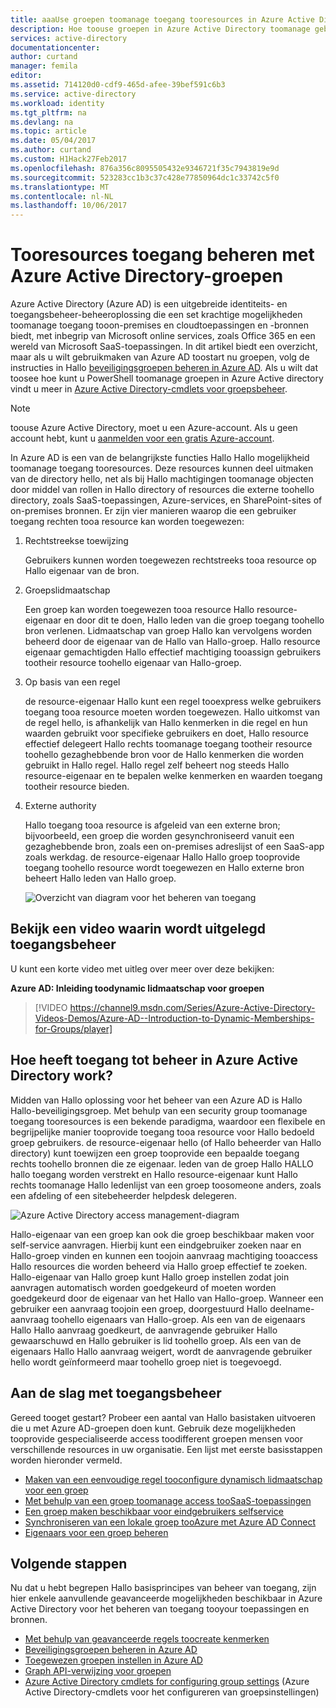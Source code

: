 ```yaml
---
title: aaaUse groepen toomanage toegang tooresources in Azure Active Directory | Microsoft Docs
description: Hoe toouse groepen in Azure Active Directory toomanage gebruiker toegang krijgen tot tooon-premises en cloudtoepassingen en -bronnen.
services: active-directory
documentationcenter: 
author: curtand
manager: femila
editor: 
ms.assetid: 714120d0-cdf9-465d-afee-39bef591c6b3
ms.service: active-directory
ms.workload: identity
ms.tgt_pltfrm: na
ms.devlang: na
ms.topic: article
ms.date: 05/04/2017
ms.author: curtand
ms.custom: H1Hack27Feb2017
ms.openlocfilehash: 876a356c8095505432e9346721f35c7943819e9d
ms.sourcegitcommit: 523283cc1b3c37c428e77850964dc1c33742c5f0
ms.translationtype: MT
ms.contentlocale: nl-NL
ms.lasthandoff: 10/06/2017
---
```

# <a name="manage-access-tooresources-with-azure-active-directory-groups"></a>Tooresources toegang beheren met Azure Active Directory-groepen
Azure Active Directory (Azure AD) is een uitgebreide identiteits- en toegangsbeheer-beheeroplossing die een set krachtige mogelijkheden toomanage toegang tooon-premises en cloudtoepassingen en -bronnen biedt, met inbegrip van Microsoft online services, zoals Office 365 en een wereld van Microsoft SaaS-toepassingen. In dit artikel biedt een overzicht, maar als u wilt gebruikmaken van Azure AD toostart nu groepen, volg de instructies in Hallo [beveiligingsgroepen beheren in Azure AD](active-directory-accessmanagement-manage-groups.md). Als u wilt dat toosee hoe kunt u PowerShell toomanage groepen in Azure Active directory vindt u meer in [Azure Active Directory-cmdlets voor groepsbeheer](active-directory-accessmanagement-groups-settings-v2-cmdlets.md).

> [!NOTE]
> toouse Azure Active Directory, moet u een Azure-account. Als u geen account hebt, kunt u [aanmelden voor een gratis Azure-account](https://azure.microsoft.com/pricing/free-trial/).
>
>

In Azure AD is een van de belangrijkste functies Hallo Hallo mogelijkheid toomanage toegang tooresources. Deze resources kunnen deel uitmaken van de directory hello, net als bij Hallo machtigingen toomanage objecten door middel van rollen in Hallo directory of resources die externe toohello directory, zoals SaaS-toepassingen, Azure-services, en SharePoint-sites of on-premises bronnen. Er zijn vier manieren waarop die een gebruiker toegang rechten tooa resource kan worden toegewezen:

1. Rechtstreekse toewijzing

    Gebruikers kunnen worden toegewezen rechtstreeks tooa resource op Hallo eigenaar van de bron.
2. Groepslidmaatschap

    Een groep kan worden toegewezen tooa resource Hallo resource-eigenaar en door dit te doen, Hallo leden van die groep toegang toohello bron verlenen. Lidmaatschap van groep Hallo kan vervolgens worden beheerd door de eigenaar van de Hallo van Hallo-groep. Hallo resource eigenaar gemachtigden Hallo effectief machtiging tooassign gebruikers tootheir resource toohello eigenaar van Hallo-groep.
3. Op basis van een regel

    de resource-eigenaar Hallo kunt een regel tooexpress welke gebruikers toegang tooa resource moeten worden toegewezen. Hallo uitkomst van de regel hello, is afhankelijk van Hallo kenmerken in die regel en hun waarden gebruikt voor specifieke gebruikers en doet, Hallo resource effectief delegeert Hallo rechts toomanage toegang tootheir resource toohello gezaghebbende bron voor de Hallo kenmerken die worden gebruikt in Hallo regel. Hallo regel zelf beheert nog steeds Hallo resource-eigenaar en te bepalen welke kenmerken en waarden toegang tootheir resource bieden.
4. Externe authority

    Hallo toegang tooa resource is afgeleid van een externe bron; bijvoorbeeld, een groep die worden gesynchroniseerd vanuit een gezaghebbende bron, zoals een on-premises adreslijst of een SaaS-app zoals werkdag. de resource-eigenaar Hallo Hallo groep tooprovide toegang toohello resource wordt toegewezen en Hallo externe bron beheert Hallo leden van Hallo groep.

   ![Overzicht van diagram voor het beheren van toegang](./media/active-directory-access-management-groups/access-management-overview.png)

## <a name="watch-a-video-that-explains-access-management"></a>Bekijk een video waarin wordt uitgelegd toegangsbeheer
U kunt een korte video met uitleg over meer over deze bekijken:

**Azure AD: Inleiding toodynamic lidmaatschap voor groepen**

> [!VIDEO https://channel9.msdn.com/Series/Azure-Active-Directory-Videos-Demos/Azure-AD--Introduction-to-Dynamic-Memberships-for-Groups/player]
>
>

## <a name="how-does-access-management-in-azure-active-directory-work"></a>Hoe heeft toegang tot beheer in Azure Active Directory work?
Midden van Hallo oplossing voor het beheer van een Azure AD is Hallo Hallo-beveiligingsgroep. Met behulp van een security group toomanage toegang tooresources is een bekende paradigma, waardoor een flexibele en begrijpelijke manier tooprovide toegang tooa resource voor Hallo bedoeld groep gebruikers. de resource-eigenaar hello (of Hallo beheerder van Hallo directory) kunt toewijzen een groep tooprovide een bepaalde toegang rechts toohello bronnen die ze eigenaar. leden van de groep Hallo HALLO hallo toegang worden verstrekt en Hallo resource-eigenaar kunt Hallo rechts toomanage Hallo ledenlijst van een groep toosomeone anders, zoals een afdeling of een sitebeheerder helpdesk delegeren.

![Azure Active Directory access management-diagram](./media/active-directory-access-management-groups/active-directory-access-management-works.png)

Hallo-eigenaar van een groep kan ook die groep beschikbaar maken voor self-service aanvragen. Hierbij kunt een eindgebruiker zoeken naar en Hallo-groep vinden en kunnen een toojoin aanvraag machtiging tooaccess Hallo resources die worden beheerd via Hallo groep effectief te zoeken. Hallo-eigenaar van Hallo groep kunt Hallo groep instellen zodat join aanvragen automatisch worden goedgekeurd of moeten worden goedgekeurd door de eigenaar van het Hallo van Hallo-groep. Wanneer een gebruiker een aanvraag toojoin een groep, doorgestuurd Hallo deelname-aanvraag toohello eigenaars van Hallo-groep. Als een van de eigenaars Hallo Hallo aanvraag goedkeurt, de aanvragende gebruiker Hallo gewaarschuwd en Hallo gebruiker is lid toohello groep. Als een van de eigenaars Hallo Hallo aanvraag weigert, wordt de aanvragende gebruiker hello wordt geïnformeerd maar toohello groep niet is toegevoegd.

## <a name="getting-started-with-access-management"></a>Aan de slag met toegangsbeheer
Gereed tooget gestart? Probeer een aantal van Hallo basistaken uitvoeren die u met Azure AD-groepen doen kunt. Gebruik deze mogelijkheden tooprovide gespecialiseerde access toodifferent groepen mensen voor verschillende resources in uw organisatie. Een lijst met eerste basisstappen worden hieronder vermeld.

* [Maken van een eenvoudige regel tooconfigure dynamisch lidmaatschap voor een groep](active-directory-accessmanagement-manage-groups.md#how-can-i-manage-the-membership-of-a-group-dynamically)
* [Met behulp van een groep toomanage access tooSaaS-toepassingen](active-directory-accessmanagement-group-saasapps.md)
* [Een groep maken beschikbaar voor eindgebruikers selfservice](active-directory-accessmanagement-self-service-group-management.md)
* [Synchroniseren van een lokale groep tooAzure met Azure AD Connect](active-directory-aadconnect.md)
* [Eigenaars voor een groep beheren](active-directory-accessmanagement-managing-group-owners.md)

## <a name="next-steps"></a>Volgende stappen
Nu dat u hebt begrepen Hallo basisprincipes van beheer van toegang, zijn hier enkele aanvullende geavanceerde mogelijkheden beschikbaar in Azure Active Directory voor het beheren van toegang tooyour toepassingen en bronnen.

* [Met behulp van geavanceerde regels toocreate kenmerken](active-directory-accessmanagement-groups-with-advanced-rules.md)
* [Beveiligingsgroepen beheren in Azure AD](active-directory-accessmanagement-manage-groups.md)
* [Toegewezen groepen instellen in Azure AD](active-directory-accessmanagement-dedicated-groups.md)
* [Graph API-verwijzing voor groepen](https://msdn.microsoft.com/Library/Azure/Ad/Graph/api/groups-operations#GroupFunctions)
* [Azure Active Directory cmdlets for configuring group settings](active-directory-accessmanagement-groups-settings-cmdlets.md) (Azure Active Directory-cmdlets voor het configureren van groepsinstellingen)
